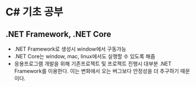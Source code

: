 # C# 기초 공부

## .NET Framework, .NET Core

- .NET Framework로 생성시 window에서 구동가능
- .NET Core는 window, mac, linux에서도 실행할 수 있도록 해줌
- 응용프로그램 개발을 위해 기존프로젝트 및 프로젝트 진행시 대부분 .NET Framework를 이용한다. 이는 변화에서 오는 버그보다 안정성을 더 추구하기 때문이다.

